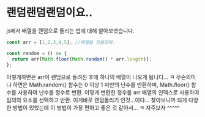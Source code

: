 # 랜덤랜덤랜덤이요..
js에서 배열을 랜덤으로 돌리는 법에 대해 알아보겟습니다. 

```js
const arr = [1,2,3,4,5]; //배열을 만들었따.

const random = () => {
  return arr[Math.floor(Math.random() * arr.length)];
};
```

이렇게하면은 arr이  랜덤으로 돌려진 후에 하나의 배열이 나오게 됩니다... ㅋ
무슨의미냐 하면은
 Math.random() 함수는 0 이상 1 미만의 난수를 반환하며, 
 Math.floor() 함수를 사용하여 난수를 정수로 변환. 이렇게 변환한 정수를 arr 배열의 인덱스로 사용하여 임의의 요소를 선택하고 반환.
 이게바로 랜덤돌리기 인것...이다... 찾아보니까 
 되게 다양한 방법이 있었는데 이 방법이 가장 편하고 좋은 것 같아서... ㅋ 자주보자 ^^^^^
